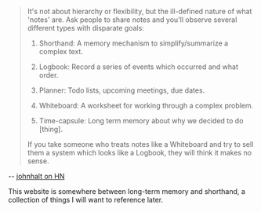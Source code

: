 >It's not about hierarchy or flexibility, but the ill-defined nature of what 'notes' are. Ask people to share notes and you'll observe several different types with disparate goals:
>
>1. Shorthand: A memory mechanism to simplify/summarize a complex text.
>
>2. Logbook: Record a series of events which occurred and what order.
>3. Planner: Todo lists, upcoming meetings, due dates.
>
>4. Whiteboard: A worksheet for working through a complex problem.
>
>5. Time-capsule: Long term memory about why we decided to do \[thing].
>
>If you take someone who treats notes like a Whiteboard and try to sell them a system which looks like a Logbook, they will think it makes no sense.

-- [johnhalt on HN](https://news.ycombinator.com/item?id=37267103)

This website is somewhere between long-term memory and shorthand, a collection of things I will want to reference later.